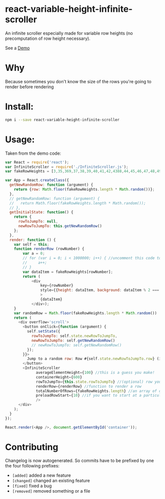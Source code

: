 # react-variable-height-infinite-scroller

An infinite scroller especially made for variable row heights (no precomputation of row height necessary).

See a [Demo](http://tnrich.github.io/react-variable-height-infinite-scroller/)

# Why

Because sometimes you don't know the size of the rows you're going to render before rendering

# Install: 

```sh
npm i --save react-variable-height-infinite-scroller
```

# Usage:

Taken from the demo code: 

```javascript
var React = require('react');
var InfiniteScroller = require('./InfiniteScroller.js');
var fakeRowHeights = [3,35,369,37,38,39,40,41,42,4388,44,45,46,47,48,49,50,51,52,53,54,55,56,57,58,59,60,61,62,63,64,65,66,67, 123,188,12,122,616,234,636,755,432,112,443,69,77,88,89,99,111,222,333,444,55,555,6654];

var App = React.createClass({
  getNewRandomRow: function (argument) {
    return {row: Math.floor(fakeRowHeights.length * Math.random())};
  },
  // getNewRandomRow: function (argument) {
  //   return Math.floor(fakeRowHeights.length * Math.random());
  // },
  getInitialState: function() {
    return {
      rowToJumpTo: null,
      newRowToJumpTo: this.getNewRandomRow()
    };
  },
  render: function () {
    var self = this;
    function renderRow (rowNumber) {
        var a = 0;
        // for (var i = 0; i < 1000000; i++) { //uncomment this code to simulate a complicated row rendering
        //     a++;
        // }
        var dataItem = fakeRowHeights[rowNumber];
        return (
            <div 
                key={rowNumber} 
                style={{height: dataItem, background: dataItem % 2 === 0 ? 'red' : 'orange'}}
                > 
                {dataItem}
            </div>);
    }
    var randomRow = Math.floor(fakeRowHeights.length * Math.random())
    return (
      <div overflow='scroll'>
        <button onClick={function (argument) {
          self.setState({
            rowToJumpTo: self.state.newRowToJumpTo,
            newRowToJumpTo: self.getNewRandomRow()
            // newRowToJumpTo: self.getNewRandomRow()
          });
        }}>
          Jump to a random row: Row #{self.state.newRowToJumpTo.row} (its height is {fakeRowHeights[self.state.newRowToJumpTo.row]})
        </button>
        <InfiniteScroller
              averageElementHeight={100} //this is a guess you make!
              containerHeight={600}
              rowToJumpTo={this.state.rowToJumpTo} //(optional) row you want to jump to. Must be passed as a new object each time to allow for difference checking 
              renderRow={renderRow} //function to render a row
              totalNumberOfRows={fakeRowHeights.length} //an array of data for your rows
              preloadRowStart={10} //if you want to start at a particular row to begin with
              />
      </div>
    );
  }
});

React.render(<App />, document.getElementById('container'));
```

# Contributing

Changelog is now autogenerated. So commits have to be prefixed by one the four following prefixes: 

- `[added]` added a new feature
- `[changed]` changed an existing feature
- `[fixed]` fixed a bug
- `[removed]` removed something or a file
